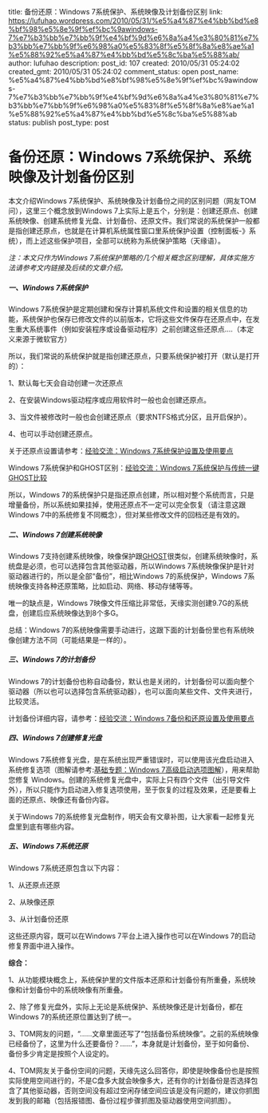 title: 备份还原：Windows 7系统保护、系统映像及计划备份区别
link: https://lufuhao.wordpress.com/2010/05/31/%e5%a4%87%e4%bb%bd%e8%bf%98%e5%8e%9f%ef%bc%9awindows-7%e7%b3%bb%e7%bb%9f%e4%bf%9d%e6%8a%a4%e3%80%81%e7%b3%bb%e7%bb%9f%e6%98%a0%e5%83%8f%e5%8f%8a%e8%ae%a1%e5%88%92%e5%a4%87%e4%bb%bd%e5%8c%ba%e5%88%ab/
author: lufuhao
description: 
post_id: 107
created: 2010/05/31 05:24:02
created_gmt: 2010/05/31 05:24:02
comment_status: open
post_name: %e5%a4%87%e4%bb%bd%e8%bf%98%e5%8e%9f%ef%bc%9awindows-7%e7%b3%bb%e7%bb%9f%e4%bf%9d%e6%8a%a4%e3%80%81%e7%b3%bb%e7%bb%9f%e6%98%a0%e5%83%8f%e5%8f%8a%e8%ae%a1%e5%88%92%e5%a4%87%e4%bb%bd%e5%8c%ba%e5%88%ab
status: publish
post_type: post

# 备份还原：Windows 7系统保护、系统映像及计划备份区别

本文介绍Windows 7系统保护、系统映像及计划备份之间的区别问题（网友TOM问），这里三个概念放到Windows 7上实际上是五个，分别是：创建还原点、创建系统映像、创建系统修复光盘、计划备份、还原文件。我们常说的系统保护一般都是指创建还原点，也就是在计算机系统属性窗口里系统保护设置（控制面板-》系统），而上述这些保护项目，全部可以统称为系统保护策略（天缘语）。 

_注：本文只作为Windows 7系统保护策略的几个相关概念区别理解，具体实施方法请参考文内链接及后续的文章介绍。_

##### 一、Windows 7系统保护

Windows 7系统保护是定期创建和保存计算机系统文件和设置的相关信息的功能，系统保护也保存已修改文件的以前版本，它将这些文件保存在还原点中，在发生重大系统事件（例如安装程序或设备驱动程序）之前创建这些还原点....（本定义来源于微软官方） 

所以，我们常说的系统保护就是指创建还原点，只要系统保护被打开（默认是打开的）： 

1、默认每七天会自动创建一次还原点 

2、在安装Windows驱动程序或应用软件时一般也会创建还原点。 

3、当文件被修改时一般也会创建还原点（要求NTFS格式分区，且开启保护）。 

4、也可以手动创建还原点。 

关于还原点设置请参考：[经验交流：Windows 7系统保护设置及使用要点](http://www.metsky.com/archives/305.html)

Windows 7系统保护和GHOST区别：[经验交流：Windows 7系统保护与传统一键GHOST比较](http://www.metsky.com/archives/304.html)

所以，Windows 7的系统保护只是指还原点创建，所以相对整个系统而言，只是增量备份，所以系统如果挂掉，使用还原点不一定可以完全恢复（请注意这跟Windows 7中的系统修复不同概念），但对某些修改文件的回档还是有效的。 

##### 二、Windows 7创建系统映像

Windows 7支持创建系统映像，映像保护跟[GHOST](http://www.metsky.com/archives/325.html)很类似，创建系统映像时，系统盘是必须，也可以选择包含其他驱动器，所以Windows 7系统映像保护是针对驱动器进行的，所以是全部“备份”，相比Windows 7的系统保护，Windows 7系统映像支持各种还原策略，比如启动、网络、移动存储等等。 

唯一的缺点是，Windows 7映像文件压缩比非常低，天缘实测创建9.7G的系统盘，创建后应系统映像达到8个多G。 

总结：Windows 7的系统映像需要手动进行，这跟下面的计划备份里也有系统映像创建方法不同（可能结果是一样的）。 

##### 三、Windows 7的计划备份

Windows 7的计划备份也称自动备份，默认也是关闭的，计划备份可以面向整个驱动器（所以也可以选择包含系统驱动器），也可以面向某些文件、文件夹进行，比较灵活。 

计划备份详细内容，请参考：[经验交流：Windows 7备份和还原设置及使用要点](http://www.metsky.com/archives/306.html)

##### 四、Windows 7创建修复光盘

Windows 7系统修复光盘，是在系统出现严重错误时，可以使用该光盘启动进入系统修复选项（图解请参考:[基础专题：Windows 7高级启动选项图解](http://www.metsky.com/archives/328.html)），用来帮助您修复 Windows。创建的系统修复光盘中，实际上只有四个文件（出引导文件外），所以只能作为启动进入修复选项使用，至于恢复的过程及效果，还是要看上面的还原点、映像还有备份内容。 

关于Windows 7的系统修复光盘制作，明天会有文章补图，让大家看一起修复光盘里到底有哪些内容。 

##### 五、Windows 7系统还原

Windows 7系统还原包含以下内容： 

1、从还原点还原 

2、从映像还原 

3、从计划备份还原 

这些还原内容，既可以在Windows 7平台上进入操作也可以在Windows 7的启动修复界面中进入操作。 

**综合：**

1、从功能模块概念上，系统保护里的文件版本还原和计划备份有所重叠，系统映像和计划备份中的系统映像有所重叠。 

2、除了修复光盘外，实际上无论是系统保护、系统映像还是计划备份，都在Windows 7的系统还原位置达到了统一。 

3、TOM网友的问题，“......文章里面还写了“包括备份系统映像”。之前的系统映像已经备份了，这里为什么还要备份？......”，本身就是计划备份，至于如何备份、备份多少肯定是按照个人设定的。 

4、TOM网友关于备份空间的问题，天缘先这么回答你，即使是映像备份也是按照实际使用空间进行的，不是C盘多大就会映像多大，还有你的计划备份是否选择包含了其他驱动器，否则空间没有超过空闲存储空间应该是没有问题的，建议你抓图发到我的邮箱（包括报错图、备份过程步骤抓图及驱动器使用空间抓图）。
